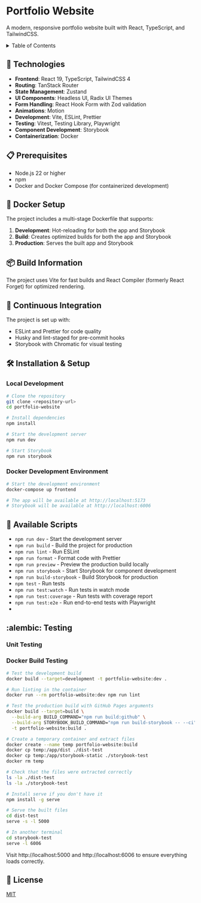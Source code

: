 # Portfolio Website

A modern, responsive portfolio website built with React, TypeScript, and TailwindCSS.

<details><summary>Table of Contents</summary>

* [🚀 Technologies](#-technologies)
* [📋 Prerequisites](#-prerequisites)
* [🐳 Docker Setup](#-docker-setup)
* [📦 Build Information](#-build-information)
* [🔄 Continuous Integration](#-continuous-integration)
* [🛠️ Installation & Setup](#installation)
  * [Local Development](#local-development)
  * [Docker Development Environment](#docker-development-environment)
* [📝 Available Scripts](#-available-scripts)
* [:alembic: Testing](#testing)
  * [Unit Testing](#unit-testing)
  * [Docker Build Testing](#docker-build-testing)
* [📄 License](#-license)

</details>

## 🚀 Technologies

- **Frontend**: React 19, TypeScript, TailwindCSS 4
- **Routing**: TanStack Router
- **State Management**: Zustand
- **UI Components**: Headless UI, Radix UI Themes
- **Form Handling**: React Hook Form with Zod validation
- **Animations**: Motion
- **Development**: Vite, ESLint, Prettier
- **Testing**: Vitest, Testing Library, Playwright
- **Component Development**: Storybook
- **Containerization**: Docker

## 📋 Prerequisites

- Node.js 22 or higher
- npm
- Docker and Docker Compose (for containerized development)

## 🐳 Docker Setup

The project includes a multi-stage Dockerfile that supports:

1. **Development**: Hot-reloading for both the app and Storybook
2. **Build**: Creates optimized builds for both the app and Storybook
3. **Production**: Serves the built app and Storybook

## 📦 Build Information

The project uses Vite for fast builds and React Compiler (formerly React Forget) for optimized rendering.

## 🔄 Continuous Integration

The project is set up with:
- ESLint and Prettier for code quality
- Husky and lint-staged for pre-commit hooks
- Storybook with Chromatic for visual testing

<h2 id="installation"> 🛠️ Installation & Setup </h2>

<h3 id="local-development"> Local Development </h3>

```bash
# Clone the repository
git clone <repository-url>
cd portfolio-website

# Install dependencies
npm install

# Start the development server
npm run dev

# Start Storybook
npm run storybook
```

<h3 id="docker-development-environment">Docker Development Environment</h3> 

```bash
# Start the development environment
docker-compose up frontend

# The app will be available at http://localhost:5173
# Storybook will be available at http://localhost:6006
```

## 📝 Available Scripts

- `npm run dev` - Start the development server
- `npm run build` - Build the project for production
- `npm run lint` - Run ESLint
- `npm run format` - Format code with Prettier
- `npm run preview` - Preview the production build locally
- `npm run storybook` - Start Storybook for component development
- `npm run build-storybook` - Build Storybook for production
- `npm test` - Run tests
- `npm run test:watch` - Run tests in watch mode
- `npm run test:coverage` - Run tests with coverage report
- `npm run test:e2e` - Run end-to-end tests with Playwright
- 
<h2 id="testing">:alembic: Testing</h2>

<h3 id="unit-testing">Unit Testing</h3> 

<h3 id="docker-build-testing">Docker Build Testing</h3>

```bash
# Test the development build
docker build --target=development -t portfolio-website:dev .

# Run linting in the container
docker run --rm portfolio-website:dev npm run lint

# Test the production build with GitHub Pages arguments
docker build --target=build \
  --build-arg BUILD_COMMAND="npm run build:github" \
  --build-arg STORYBOOK_BUILD_COMMAND="npm run build-storybook -- --ci" \
  -t portfolio-website:build .

# Create a temporary container and extract files
docker create --name temp portfolio-website:build
docker cp temp:/app/dist ./dist-test
docker cp temp:/app/storybook-static ./storybook-test
docker rm temp

# Check that the files were extracted correctly
ls -la ./dist-test
ls -la ./storybook-test
```

```bash
# Install serve if you don't have it
npm install -g serve

# Serve the built files
cd dist-test
serve -s -l 5000

# In another terminal
cd storybook-test
serve -l 6006
```
Visit http://localhost:5000 and http://localhost:6006 to ensure everything loads correctly.

## 📄 License

[MIT](LICENSE)
